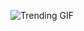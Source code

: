 
<!-- GIF_SECTION -->
![Trending GIF](https://media3.giphy.com/media/v1.Y2lkPThiYjIxNzcyOHJwbjh6eTBsbHg0anE1NWZjMXhoZzVieTF1NzVtOGRrbTIwZXl1ZyZlcD12MV9naWZzX3NlYXJjaCZjdD1n/ENY5vJgJPEfG3Ym14H/giphy.gif)
<!-- END_GIF_SECTION -->
